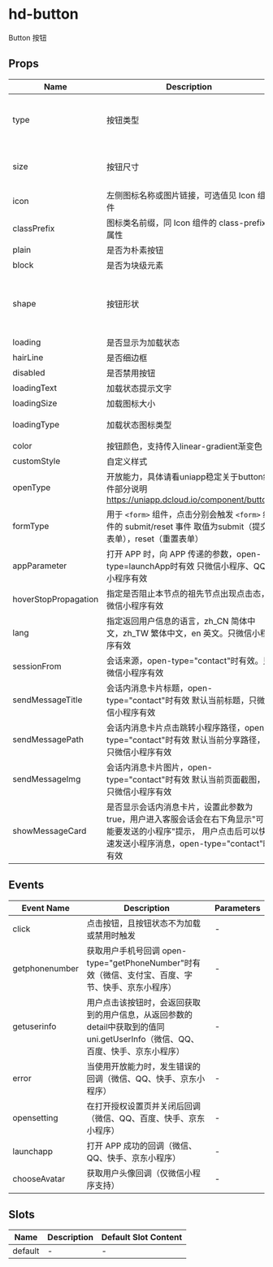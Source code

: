 # hd-button

Button 按钮

## Props

<!-- @vuese:hd-button:props:start -->
|Name|Description|Type|Required|Default|
|---|---|---|---|---|
|type|按钮类型|`'default'` / `'primary'` / `'error'` / `'warning'` / `'success'`|`false`|默认值是：`default`|
|size|按钮尺寸|`'normal'` / `'large'` / `'small'` / `'mini'`|`false`|默认值是：`normal`|
|icon|左侧图标名称或图片链接，可选值见 Icon 组件|`String`|`false`|-|
|classPrefix|图标类名前缀，同 Icon 组件的 class-prefix 属性|`String`|`false`|fant-icon|
|plain|是否为朴素按钮|`Boolean`|`false`|false|
|block|是否为块级元素|`Boolean`|`false`|false|
|shape|按钮形状|`'square（直角）'` / `'roundsquare（小圆角）'` / `'round（大圆角）'`|`false`|默认值是：`roundsquare`|
|loading|是否显示为加载状态|`Boolean`|`false`|false|
|hairLine|是否细边框|`Boolean`|`false`|false|
|disabled|是否禁用按钮|`Boolean`|`false`|false|
|loadingText|加载状态提示文字|`String`|`false`|-|
|loadingSize|加载图标大小|`String`|`false`|40rpx|
|loadingType|加载状态图标类型|`'flower'` / `'circular'`|`false`|默认值:`circular`|
|color|按钮颜色，支持传入linear-gradient渐变色|`String`|`false`|-|
|customStyle|自定义样式|`String`|`false`|-|
|openType|开放能力，具体请看uniapp稳定关于button组件部分说明 https://uniapp.dcloud.io/component/button|`String`|`false`|-|
|formType|用于 `<form>` 组件，点击分别会触发 `<form>` 组件的 submit/reset 事件  取值为submit（提交表单），reset（重置表单）|`String`|`false`|-|
|appParameter|打开 APP 时，向 APP 传递的参数，open-type=launchApp时有效 只微信小程序、QQ小程序有效|`String`|`false`|-|
|hoverStopPropagation|指定是否阻止本节点的祖先节点出现点击态，微信小程序有效|`Boolean`|`false`|默认值是：`false`|
|lang|指定返回用户信息的语言，zh_CN 简体中文，zh_TW 繁体中文，en 英文。只微信小程序有效|`String`|`false`|默认值是：`en`|
|sessionFrom|会话来源，open-type="contact"时有效。只微信小程序有效|`String`|`false`|-|
|sendMessageTitle|会话内消息卡片标题，open-type="contact"时有效 默认当前标题，只微信小程序有效|`String`|`false`|-|
|sendMessagePath|会话内消息卡片点击跳转小程序路径，open-type="contact"时有效 默认当前分享路径，只微信小程序有效|`String`|`false`|-|
|sendMessageImg|会话内消息卡片图片，open-type="contact"时有效 默认当前页面截图，只微信小程序有效|`String`|`false`|-|
|showMessageCard|是否显示会话内消息卡片，设置此参数为 true，用户进入客服会话会在右下角显示"可能要发送的小程序"提示， 用户点击后可以快速发送小程序消息，open-type="contact"时有效|`Boolean`|`false`|默认值是：`false`|

<!-- @vuese:hd-button:props:end -->


## Events

<!-- @vuese:hd-button:events:start -->
|Event Name|Description|Parameters|
|---|---|---|
|click|点击按钮，且按钮状态不为加载或禁用时触发|-|
|getphonenumber|获取用户手机号回调	 open-type="getPhoneNumber"时有效（微信、支付宝、百度、字节、快手、京东小程序）|-|
|getuserinfo|用户点击该按钮时，会返回获取到的用户信息，从返回参数的detail中获取到的值同uni.getUserInfo（微信、QQ、百度、快手、京东小程序）|-|
|error|当使用开放能力时，发生错误的回调（微信、QQ、快手、京东小程序）|-|
|opensetting|在打开授权设置页并关闭后回调（微信、QQ、百度、快手、京东小程序）|-|
|launchapp|打开 APP 成功的回调（微信、QQ、快手、京东小程序）|-|
|chooseAvatar|获取用户头像回调（仅微信小程序支持）|-|

<!-- @vuese:hd-button:events:end -->


## Slots

<!-- @vuese:hd-button:slots:start -->
|Name|Description|Default Slot Content|
|---|---|---|
|default|-|-|

<!-- @vuese:hd-button:slots:end -->


